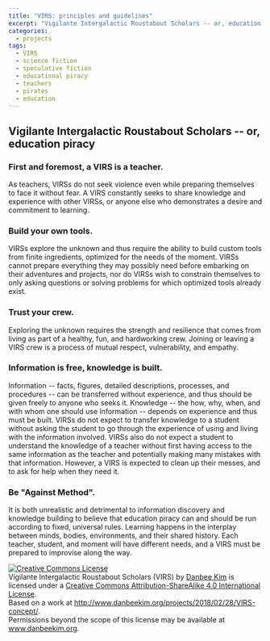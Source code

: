 ```yaml
---
title: "VIRS: principles and guidelines"
excerpt: "Vigilante Intergalactic Roustabout Scholars -- or, education piracy"
categories:
  - projects
tags:
  - VIRS
  - science fiction
  - speculative fiction
  - educational piracy
  - teachers
  - pirates
  - education
---
```


## Vigilante Intergalactic Roustabout Scholars -- or, education piracy

### First and foremost, a VIRS is a teacher. 

As teachers, VIRSs do not seek violence even while preparing themselves to face it without fear. A VIRS constantly seeks to share knowledge and experience with other VIRSs, or anyone else who demonstrates a desire and commitment to learning. 

### Build your own tools. 

VIRSs explore the unknown and thus require the ability to build custom tools from finite ingredients, optimized for the needs of the moment. VIRSs cannot prepare everything they may possibly need before embarking on their adventures and projects, nor do VIRSs wish to constrain themselves to only asking questions or solving problems for which optimized tools already exist.

### Trust your crew.

Exploring the unknown requires the strength and resilience that comes from living as part of a healthy, fun, and hardworking crew. Joining or leaving a VIRS crew is a process of mutual respect, vulnerability, and empathy. 

### Information is free, knowledge is built. 

Information -- facts, figures, detailed descriptions, processes, and procedures -- can be transferred without experience, and thus should be given freely to anyone who seeks it. Knowledge -- the how, why, when, and with whom one should use information -- depends on experience and thus must be built. VIRSs do not expect to transfer knowledge to a student without asking the student to go through the experience of using and living with the information involved. VIRSs also do not expect a student to understand the knowledge of a teacher without first having access to the same information as the teacher and potentially making many mistakes with that information. However, a VIRS is expected to clean up their messes, and to ask for help when they need it.  

### Be "Against Method".

It is both unrealistic and detrimental to information discovery and knowledge building to believe that education piracy can and should be run according to fixed, universal rules. Learning happens in the interplay between minds, bodies, environments, and their shared history. Each teacher, student, and moment will have different needs, and a VIRS must be prepared to improvise along the way. 

<a rel="license" href="http://creativecommons.org/licenses/by-sa/4.0/"><img alt="Creative Commons License" style="border-width:0" src="https://i.creativecommons.org/l/by-sa/4.0/88x31.png" /></a><br /><span xmlns:dct="http://purl.org/dc/terms/" property="dct:title">Vigilante Intergalactic Roustabout Scholars (VIRS)</span> by <a xmlns:cc="http://creativecommons.org/ns#" href="www.danbeekim.org" property="cc:attributionName" rel="cc:attributionURL">Danbee Kim</a> is licensed under a <a rel="license" href="http://creativecommons.org/licenses/by-sa/4.0/">Creative Commons Attribution-ShareAlike 4.0 International License</a>.<br />Based on a work at <a xmlns:dct="http://purl.org/dc/terms/" href="http://www.danbeekim.org/projects/2018/02/28/VIRS-concept/" rel="dct:source">http://www.danbeekim.org/projects/2018/02/28/VIRS-concept/</a>.<br />Permissions beyond the scope of this license may be available at <a xmlns:cc="http://creativecommons.org/ns#" href="www.danbeekim.org" rel="cc:morePermissions">www.danbeekim.org</a>.
